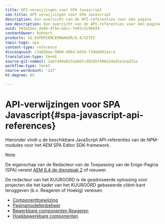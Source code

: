 ```yaml
---
title: API-verwijzingen voor SPA Javascript
seo-title: API-verwijzingen voor SPA Javascript
description: Een overzicht van de API-referenties voor één pagina
seo-description: Een overzicht van de API-referenties voor één pagina
uuid: 503a1bec-da8b-4f5e-adcc-fe65c3c96034
contentOwner: bohnert
products: SG_EXPERIENCEMANAGER/6.4/SITES
topic-tags: spa
content-type: reference
discoiquuid: c3a81baa-98b0-40b4-bd34-f39e8491acca
translation-type: tm+mt
source-git-commit: 2abf448e0231eb6fcd9295f498a24e81e1ead11a
workflow-type: tm+mt
source-wordcount: '117'
ht-degree: 0%

---
```



# API-verwijzingen voor SPA Javascript{#spa-javascript-api-references}

Hieronder vindt u de beschikbare JavaScript API-referenties van de NPM-modules voor het AEM SPA Editor SDK-framework.

>[!NOTE]
>De eigenschap van de Redacteur van de Toepassing van de Enige-Pagina (SPA) vereist [AEM 6.4 de dienstpak 2](https://helpx.adobe.com/experience-manager/6-4/release-notes/sp-release-notes.html) of nieuwer.
>
>De redacteur van het KUUROORD is de geadviseerde oplossing voor projecten die het kader van het KUUROORD gebaseerde cliënt-kant teruggeven (b.v. Reageren of Hoekig) vereisen.

* [Componenttoewijzing](https://www.npmjs.com/package/@adobe/cq-spa-component-mapping)
* [Paginamodellenbeheer](https://www.npmjs.com/package/@adobe/cq-spa-page-model-manager)
* [Bewerkbare componenten Reageren](https://www.npmjs.com/package/@adobe/cq-react-editable-components)
* [Hoekbewerkbare componenten](https://www.npmjs.com/package/@adobe/cq-angular-editable-components)